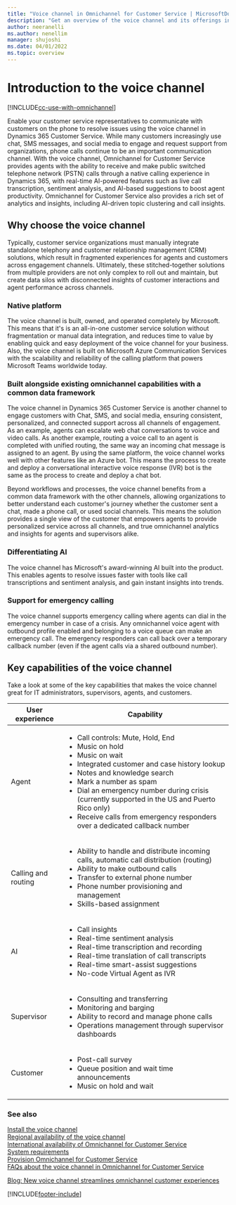 ```yaml
---
title: "Voice channel in Omnichannel for Customer Service | MicrosoftDocs"
description: "Get an overview of the voice channel and its offerings in Omnichannel for Customer Service."
author: neeranelli
ms.author: nenellim
manager: shujoshi
ms.date: 04/01/2022
ms.topic: overview
---
```


# Introduction to the voice channel

[!INCLUDE[cc-use-with-omnichannel](../includes/cc-use-with-omnichannel.md)]

Enable your customer service representatives to communicate with customers on the phone to resolve issues using the voice channel in Dynamics 365 Customer Service. While many customers increasingly use chat, SMS messages, and social media to engage and request support from organizations, phone calls continue to be an important communication channel. With the voice channel, Omnichannel for Customer Service provides agents with the ability to receive and make public switched telephone network (PSTN) calls through a native calling experience in Dynamics 365, with real-time AI-powered features such as live call transcription, sentiment analysis, and AI-based suggestions to boost agent productivity. Omnichannel for Customer Service also provides a rich set of analytics and insights, including AI-driven topic clustering and call insights.

## Why choose the voice channel

Typically, customer service organizations must manually integrate standalone telephony and customer relationship management (CRM) solutions, which result in fragmented experiences for agents and customers across engagement channels. Ultimately, these stitched-together solutions from multiple providers are not only complex to roll out and maintain, but create data silos with disconnected insights of customer interactions and agent performance across channels.

### Native platform

The voice channel is built, owned, and operated completely by Microsoft. This means that it's is an all-in-one customer service solution without fragmentation or manual data integration, and reduces time to value by enabling quick and easy deployment of the voice channel for your business. Also, the voice channel is built on Microsoft Azure Communication Services with the scalability and reliability of the calling platform that powers Microsoft Teams worldwide today.

### Built alongside existing omnichannel capabilities with a common data framework

The voice channel in Dynamics 365 Customer Service is another channel to engage customers with Chat, SMS, and social media, ensuring consistent, personalized, and connected support across all channels of engagement. As an example, agents can escalate web chat conversations to voice and video calls. As another example, routing a voice call to an agent is completed with unified routing, the same way an incoming chat message is assigned to an agent. By using the same platform, the voice channel works well with other features like an Azure bot. This means the process to create and deploy a conversational interactive voice response (IVR) bot is the same as the process to create and deploy a chat bot.

Beyond workflows and processes, the voice channel benefits from a common data framework with the other channels, allowing organizations to better understand each customer's journey whether the customer sent a chat, made a phone call, or used social channels. This means the solution provides a single view of the customer that empowers agents to provide personalized service across all channels, and true omnichannel analytics and insights for agents and supervisors alike.

### Differentiating AI

The voice channel has Microsoft's award-winning AI built into the product. This enables agents to resolve issues faster with tools like call transcriptions and sentiment analysis, and gain instant insights into trends.

### Support for emergency calling

The voice channel supports emergency calling where agents can dial in the emergency number in case of a crisis. Any omnichannel voice agent with outbound profile enabled and belonging to a voice queue can make an emergency call. The emergency responders can call back over a temporary callback number (even if the agent calls via a shared outbound number).

## Key capabilities of the voice channel

Take a look at some of the key capabilities that makes the voice channel great for IT administrators, supervisors, agents, and customers.

| User experience | Capability |
| --- | --- |
| Agent  |  <ul><li>Call controls: Mute, Hold, End</li><li>Music on hold</li><li>Music on wait</li><li>Integrated customer and case history lookup</li><li>Notes and knowledge search</li><li>Mark a number as spam</li><li>Dial an emergency number during crisis (currently supported in the US and Puerto Rico only)</li> <li>Receive calls from emergency responders over a dedicated callback number </li></ul>  |
| Calling and routing  | <ul><li>Ability to handle and distribute incoming calls, automatic call distribution (routing)</li><li>Ability to make outbound calls</li><li>Transfer to external phone number</li><li>Phone number provisioning and management</li><li>Skills-based assignment</li></ul> |
| AI | <ul><li>Call insights </li><li>Real-time sentiment analysis</li><li>Real-time transcription and recording</li><li>Real-time translation of call transcripts</li><li>Real-time smart-assist suggestions</li><li>No-code Virtual Agent as IVR</li></ul> |
| Supervisor  | <ul><li>Consulting and transferring</li><li>Monitoring and barging</li><li>Ability to record and manage phone calls</li><li>Operations management through supervisor dashboards</li></ul> |
| Customer   | <ul><li>Post-call survey</li><li>Queue position and wait time announcements</li><li>Music on hold and wait</li></ul> |

### See also

[Install the voice channel](voice-channel-install.md)  
[Regional availability of the voice channel](voice-channel-region-availability.md)  
[International availability of Omnichannel for Customer Service](international-availability.md)  
[System requirements](system-requirements-omnichannel.md)  
[Provision Omnichannel for Customer Service](omnichannel-provision-license.md)  
[FAQs about the voice channel in Omnichannel for Customer Service](voice-channel-faqs.md)  

[Blog: New voice channel streamlines omnichannel customer experiences](https://cloudblogs.microsoft.com/dynamics365/bdm/2020/09/23/new-voice-channel-streamlines-omnichannel-customer-experiences/)  


[!INCLUDE[footer-include](../includes/footer-banner.md)]
